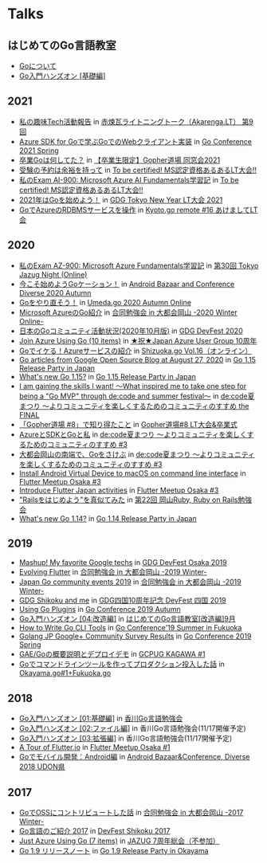 # Talks

## はじめてのGo言語教室

- [Goについて](https://talks.godoc.org/github.com/qt-luigi/talks/2021/the-first-go-room-about-go.slide#1)
- [Go入門ハンズオン [基礎編]](https://talks.godoc.org/github.com/qt-luigi/talks/2021/the-first-go-room-basic.slide#1)

## 2021

- [私の趣味Tech活動報告](http://127.0.0.1:3999/go/src/github.com/qt-luigi/talks/2021/akarenga-lt-9.slide#1) in [赤煉瓦ライトニングトーク（Akarenga.LT） 第9回](https://engineercafe.connpass.com/event/214009/)
- [Azure SDK for Goで学ぶGoでのWebクライアント実装](https://talks.godoc.org/github.com/qt-luigi/talks/2021/gocon2021spring.slide) in [Go Conference 2021 Spring](https://gocon.connpass.com/event/208896/)
- [卒業Goは何してた？](https://talks.godoc.org/github.com/qt-luigi/talks/2021/gopherdojo_dosokai2021.slide) in [【卒業生限定】Gopher道場 同窓会2021](https://gopherdojo.connpass.com/event/203328/)
- [受験の予約は余裕を持って](https://talks.godoc.org/github.com/qt-luigi/talks/2021/azurerockstar3_2.slide) in [To be certified! MS認定資格あるあるLT大会!!](https://azurerockstar.connpass.com/event/202301/)
- [私のExam AI-900: Microsoft Azure AI Fundamentals学習記](https://talks.godoc.org/github.com/qt-luigi/talks/2021/azurerockstar3_1.slide) in [To be certified! MS認定資格あるあるLT大会!!](https://azurerockstar.connpass.com/event/202301/)
- [2021年はGoを始めよう！](https://talks.godoc.org/github.com/qt-luigi/talks/2021/gdgtokyo-ny-lt-2021.slide) in [GDG Tokyo New Year LT大会 2021](https://gdg-tokyo.connpass.com/event/201523/)
- [GoでAzureのRDBMSサービスを操作](https://talks.godoc.org/github.com/qt-luigi/talks/2021/kyotogo16.slide) in [Kyoto.go remote #16 あけましてLT会](https://kyotogo.connpass.com/event/199400/)

## 2020

- [私のExam AZ-900: Microsoft Azure Fundamentals学習記](https://talks.godoc.org/github.com/qt-luigi/talks/2020/tokyo-jazug-night-30.slide) in [第30回 Tokyo Jazug Night (Online)](https://jazug.connpass.com/event/197139/)
- [今こそ始めようGoケーション！](https://talks.godoc.org/github.com/qt-luigi/talks/2020/abcd2020a.slide) in [Android Bazaar and Conference Diverse 2020 Autumn](https://japan-android-group.connpass.com/event/192378/)
- [Goをやり直そう！](https://talks.godoc.org/github.com/qt-luigi/talks/2020/umedago2020autumn.slide) in [Umeda.go 2020 Autumn Online](https://umedago.connpass.com/event/193373/)
- [Microsoft AzureのGo紹介](https://talks.godoc.org/github.com/qt-luigi/talks/2020/gbdaitokai2020winter.slide) in [合同勉強会 in 大都会岡山 -2020 Winter Online-](https://gbdaitokai.connpass.com/event/189232/)
- [日本のGoコミュニティ活動状況(2020年10月版)](https://talks.godoc.org/github.com/qt-luigi/talks/2020/devfest2020.slide) in [GDG DevFest 2020](https://gdgosaka.connpass.com/event/190066/)
- [Join Azure Using Go (10 items)](https://talks.godoc.org/github.com/qt-luigi/talks/2020/jazug-decade.slide) in [★祝★Japan Azure User Group 10周年](https://jazug.connpass.com/event/186235/)
- [Goでイケる！Azureサービスの紹介](https://talks.godoc.org/github.com/qt-luigi/talks/2020/shizuokago16.slide) in [Shizuoka.go Vol.16（オンライン）](https://shizuoka-go.connpass.com/event/186969/)
- [Go articles from Google Open Source Blog at August 27, 2020](https://talks.godoc.org/github.com/qt-luigi/talks/2020/google-open-source-blog.slide) in [Go 1.15 Release Party in Japan](https://gocon.connpass.com/event/186317/)
- [What's new Go 1.15?](https://talks.godoc.org/github.com/qt-luigi/talks/2020/whats-new-go-115.slide) in [Go 1.15 Release Party in Japan](https://gocon.connpass.com/event/186317/)
- [I am gaining the skills I want! 〜What inspired me to take one step for being a "Go MVP" through de:code and summer festival〜](https://talks.godoc.org/github.com/qt-luigi/talks/2020/decode-summer-festival-final.slide) in [de:code夏まつり ～よりコミュニティを楽しくするためのコミュニティのすすめ the FINAL](https://msdevjp.connpass.com/event/183747/)
- [「Gopher道場 #8」で知り得たこと](https://talks.godoc.org/github.com/qt-luigi/talks/2020/gopher-dojo-8.slide) in [Gopher道場#8 LT大会&卒業式](https://gopherdojo.connpass.com/event/183672/)
- [AzureとSDKとGoと私](https://talks.godoc.org/github.com/qt-luigi/talks/2020/azure-sdk-for-go-and-me.slide) in [de:code夏まつり ～よりコミュニティを楽しくするためのコミュニティのすすめ #3](https://msdevjp.connpass.com/event/175983/)
- [大都会岡山の南端で、Goをさけぶ](https://talks.godoc.org/github.com/qt-luigi/talks/2020/why-am-i-here.slide) in [de:code夏まつり ～よりコミュニティを楽しくするためのコミュニティのすすめ #3](https://msdevjp.connpass.com/event/175983/)
- [Install Android Virtual Device to macOS on command line interface](https://talks.godoc.org/github.com/qt-luigi/talks/2020/install-avd-to-macos-on-cli.slide) in [Flutter Meetup Osaka #3](https://flutter-jp.connpass.com/event/169452/)
- [Introduce Flutter Japan activities](https://talks.godoc.org/github.com/qt-luigi/talks/2020/introduce-flutter-japan-activities.slide) in [Flutter Meetup Osaka #3](https://flutter-jp.connpass.com/event/169452/)
- ["Railsをはじめよう"を真似てみた](https://talks.godoc.org/github.com/qt-luigi/talks/2020/rails-wo-hajimeyou.slide) in [第22回 岡山Ruby, Ruby on Rails勉強会](https://okaruby.connpass.com/event/161062/)
- [What's new Go 1.14?](https://talks.godoc.org/github.com/qt-luigi/talks/2020/whats-new-go-114.slide) in [Go 1.14 Release Party in Japan](https://gocon.connpass.com/event/167301/)

## 2019

- [Mashup! My favorite Google techs](https://talks.godoc.org/github.com/qt-luigi/talks/2019/mashup-my-favorite-google-techs.slide) in [GDG DevFest Osaka 2019](https://gdgosaka.connpass.com/event/150645/)
- [Evolving Flutter](https://talks.godoc.org/github.com/qt-luigi/talks/2019/evolving-flutter.slide) in [合同勉強会 in 大都会岡山 -2019 Winter-](https://gbdaitokai.connpass.com/event/145272/)
- [Japan Go community events 2019](https://talks.godoc.org/github.com/qt-luigi/talks/2019/japan-go-community-events-2019.slide) in [合同勉強会 in 大都会岡山 -2019 Winter-](https://gbdaitokai.connpass.com/event/145272/)
- [GDG Shikoku and me](https://talks.godoc.org/github.com/qt-luigi/talks/2019/gdgshikoku-and-me.slide) in [GDG四国10周年記念 DevFest 四国 2019](https://gdgshikoku.connpass.com/event/152670/)
- [Using Go Plugins](https://talks.godoc.org/github.com/qt-luigi/talks/2019/using-go-plugins.slide) in [Go Conference 2019 Autumn](https://gocon.connpass.com/event/148602/)
- [Go入門ハンズオン [04:改造編]](https://talks.godoc.org/github.com/qt-luigi/talks/2019/go-intro-hands-on-04-remodeling.slide) in [はじめてのGo言語教室[改造編]9月](https://gdgshikoku.connpass.com/event/143932/)
- [How to Write Go CLI Tools](https://talks.godoc.org/github.com/qt-luigi/talks/2019/go-cli-tools.slide) in [Go Conference'19 Summer in Fukuoka](https://fukuokago.connpass.com/event/130797/)
- [Golang JP Google+ Community Survey Results](https://talks.godoc.org/github.com/qt-luigi/talks/2019/survey-results.slide) in [Go Conference 2019 Spring](https://gocon.connpass.com/event/124530/)
- [GAE/Goの概要説明とデプロイデモ](https://talks.godoc.org/github.com/qt-luigi/talks/2019/gae-go-intro-demo.slide) in [GCPUG KAGAWA #1](https://gcpug-kagawa.connpass.com/event/104083/)
- [Goでコマンドラインツールを作ってプロダクション投入した話](https://talks.godoc.org/github.com/qt-luigi/talks/2019/go-cli-production.slide) in [Okayama.go#1+Fukuoka.go](https://okayamago.connpass.com/event/112138/)

## 2018

- [Go入門ハンズオン [01:基礎編]](https://talks.godoc.org/github.com/qt-luigi/talks/2018/go-intro-hands-on-01-basic.slide) in [香川Go言語勉強会](https://gdgshikoku.connpass.com/event/99115/)
- [Go入門ハンズオン [02:ファイル編]](https://talks.godoc.org/github.com/qt-luigi/talks/2018/go-intro-hands-on-02-file.slide) in 香川Go言語勉強会(11/17開催予定)
- [Go入門ハンズオン [03:拡張編]](https://talks.godoc.org/github.com/qt-luigi/talks/2018/go-intro-hands-on-03-extend.slide) in 香川Go言語勉強会(11/17開催予定)
- [A Tour of Flutter.io](https://talks.godoc.org/github.com/qt-luigi/talks/2018/a-tour-of-flutter.io.slide) in [Flutter Meetup Osaka #1](https://flutter-jp.connpass.com/event/89623/)
- [Goでモバイル開発：Android編](https://talks.godoc.org/github.com/qt-luigi/talks/2018/gomobile-android.slide) in [Android Bazaar&Conference, Diverse 2018 UDON県](https://connpass.com/event/69135/)

## 2017

- [GoでOSSにコントリビュートした話](https://talks.godoc.org/github.com/qt-luigi/talks/2017/go-oss-contribute.slide) in [合同勉強会 in 大都会岡山 -2017 Winter-](https://gbdaitokai.connpass.com/event/58025/)
- [Go言語のご紹介 2017](https://talks.godoc.org/github.com/qt-luigi/talks/2017/introduction-of-go-2017.slide) in [DevFest Shikoku 2017](https://gdgshikoku.connpass.com/event/68244/)
- [Just Azure Using Go (7 items)](https://talks.godoc.org/github.com/qt-luigi/talks/2017/just-azure-using-go-7items.slide) in [JAZUG 7周年総会（不参加）](https://jazug.connpass.com/event/64609/)
- [Go 1.9 リリースノート](https://talks.godoc.org/github.com/qt-luigi/talks/2017/go-1.9-release-notes.slide) in [Go 1.9 Release Party in Okayama](https://connpass.com/event/64370/)

